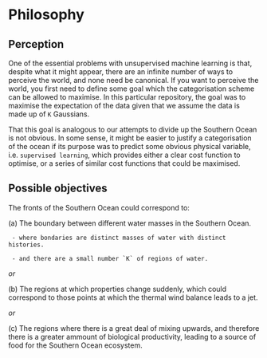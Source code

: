 # Philosophy

## Perception

One of the essential problems with unsupervised machine learning is that,
despite what it might appear, there are an infinite number of ways to perceive
the world, and none need be canonical. If you want to perceive the world,
you first need to define some goal which the categorisation scheme can be allowed
to maximise. In this particular repository, the goal was to maximise the
expectation of the data given that we assume the data is made up of `K` Gaussians.


That this goal is analogous to our attempts to divide up the Southern Ocean is
not obvious. In some sense, it might be easier to justify a categorisation of
the ocean if its purpose was to predict some obvious physical variable, i.e.
`supervised learning`, which provides either a clear cost function to optimise,
or a series of similar cost functions that could be maximised.

## Possible objectives

The fronts of the Southern Ocean could correspond to:

  (a) The boundary between different water masses in the Southern Ocean.

     - where bondaries are distinct masses of water with distinct histories.

     - and there are a small number `K` of regions of water.

   _*or*_ 

  (b) The regions at which properties change suddenly, which could correspond 
      to those points at which the thermal wind balance leads to a jet.

   _*or*_

  (c) The regions where there is a great deal of mixing upwards, and therefore there is 
      a greater ammount of biological productivity, leading to a source of food for the 
      Southern Ocean ecosystem.
